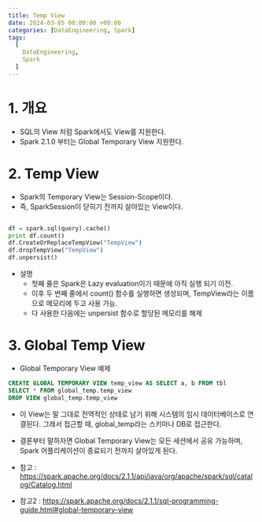```yaml
---
title: Temp View
date: 2024-03-05 00:00:00 +00:00
categories: [DataEngineering, Spark]
tags:
  [
    DataEngineering, 
    Spark
  ]
---
```


# 1. 개요
- SQL의 View 처럼 Spark에서도 View를 지원한다. 
- Spark 2.1.0 부터는 Global Temporary View 지원한다.

# 2. Temp View

- Spark의 Temporary View는 Session-Scope이다.
- 즉, SparkSession이 닫히기 전까지 살아있는 View이다.

```python

df = spark.sql(query).cache()
print df.count()
df.CreateOrReplaceTempView("TempView")
df.dropTempView("TempView")
df.unpersist()

```
- 설명
    - 첫째 줄은 Spark은 Lazy evaluation이기 때문에 아직 실행 되기 이전. 
    - 이후 두 번째 줄에서 count() 함수를 실행하면 생성되며, TempView라는 이름으로 메모리에 두고 사용 가능. 
    - 다 사용한 다음에는 unpersist 함수로 할당된 메모리를 해제

# 3. Global Temp View

- Global Temporary View 예제

```sql
CREATE GLOBAL TEMPORARY VIEW temp_view AS SELECT a, b FROM tbl
SELECT * FROM global_temp.temp_view
DROP VIEW global_temp.temp_view
```
- 이 View는 말 그대로 전역적인 상태로 남기 위해 시스템의 임시 데이터베이스로 연결된다. 그래서 접근할 때, global_temp라는 스키마나 DB로 접근한다.

- 결론부터 말하자면 Global Temporary View는 모든 세션에서 공유 가능하며, Spark 어플리케이션이 종료되기 전까지 살아있게 된다.


- 참고 : https://spark.apache.org/docs/2.1.1/api/java/org/apache/spark/sql/catalog/Catalog.html
- 참고2 : https://spark.apache.org/docs/2.1.1/sql-programming-guide.html#global-temporary-view 